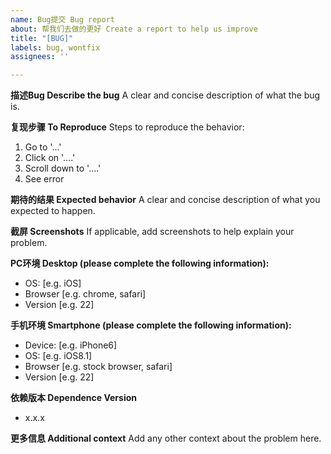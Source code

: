 ```yaml
---
name: Bug提交 Bug report
about: 帮我们去做的更好 Create a report to help us improve
title: "[BUG]"
labels: bug, wontfix
assignees: ''

---
```


**描述Bug Describe the bug**
A clear and concise description of what the bug is.

**复现步骤 To Reproduce**
Steps to reproduce the behavior:
1. Go to '...'
2. Click on '....'
3. Scroll down to '....'
4. See error

**期待的结果 Expected behavior**
A clear and concise description of what you expected to happen.

**截屏 Screenshots**
If applicable, add screenshots to help explain your problem.

**PC环境 Desktop (please complete the following information):**
 - OS: [e.g. iOS]
 - Browser [e.g. chrome, safari]
 - Version [e.g. 22]

**手机环境 Smartphone (please complete the following information):**
 - Device: [e.g. iPhone6]
 - OS: [e.g. iOS8.1]
 - Browser [e.g. stock browser, safari]
 - Version [e.g. 22]

**依赖版本 Dependence Version**
- x.x.x

**更多信息 Additional context**
Add any other context about the problem here.
